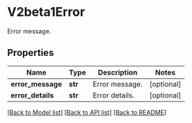 # V2beta1Error

Error message.
## Properties
Name | Type | Description | Notes
------------ | ------------- | ------------- | -------------
**error_message** | **str** | Error message. | [optional] 
**error_details** | **str** | Error details. | [optional] 

[[Back to Model list]](../README.md#documentation-for-models) [[Back to API list]](../README.md#documentation-for-api-endpoints) [[Back to README]](../README.md)


